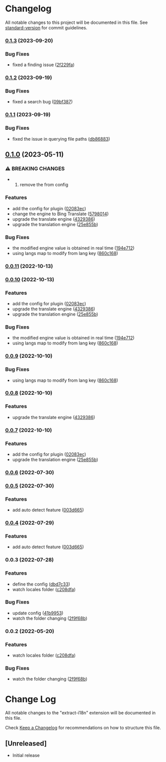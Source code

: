 # Changelog

All notable changes to this project will be documented in this file. See [standard-version](https://github.com/conventional-changelog/standard-version) for commit guidelines.

### [0.1.3](https://github.com/heruiwoniou/extract-i18n/compare/v0.1.2...v0.1.3) (2023-09-20)

### Bug Fixes

- fixed a finding issue ([2f229fa](https://github.com/heruiwoniou/extract-i18n/commit/2f229faddffdae7766f59c9c165b606b6847e4f0))

### [0.1.2](https://github.com/heruiwoniou/extract-i18n/compare/v0.1.1...v0.1.2) (2023-09-19)

### Bug Fixes

- fixed a search bug ([09bf387](https://github.com/heruiwoniou/extract-i18n/commit/09bf387e874a95c8ed88815d369ccd58f8faa3e4))

### [0.1.1](https://github.com/heruiwoniou/extract-i18n/compare/v0.1.0...v0.1.1) (2023-09-19)

### Bug Fixes

- fixed the issue in querying file paths ([db86883](https://github.com/heruiwoniou/extract-i18n/commit/db868830ca0e29e71adfa8218a8ceb530e39b0d0))

## [0.1.0](https://github.com/heruiwoniou/extract-i18n/compare/v0.0.6...v0.1.0) (2023-05-11)

### ⚠ BREAKING CHANGES

- 1. remove the from config

### Features

- add the config for plugin ([02083ec](https://github.com/heruiwoniou/extract-i18n/commit/02083ec8697d2843fde0358e95d9d58d762949c5))
- change the engine to Bing Translate ([5798014](https://github.com/heruiwoniou/extract-i18n/commit/579801404395854d87944ea4030c9ea64486ad3a))
- upgrade the translate engine ([4329386](https://github.com/heruiwoniou/extract-i18n/commit/43293864214b5cdec55ca386ffb9abb4fb639ebe))
- upgrade the translation engine ([25e855b](https://github.com/heruiwoniou/extract-i18n/commit/25e855b62c0cbf84307c4e763830f8056e3e4261))

### Bug Fixes

- the modified engine value is obtained in real time ([194e712](https://github.com/heruiwoniou/extract-i18n/commit/194e7125d8380ba7a8b59b14e2c9d065ba6486bb))
- using langs map to modify from lang key ([860c168](https://github.com/heruiwoniou/extract-i18n/commit/860c16837512635e50187dc0da62e0fb66099f2f))

### [0.0.11](https://github.com/heruiwoniou/extract-i18n/compare/v0.0.10...v0.0.11) (2022-10-13)

### [0.0.10](https://github.com/heruiwoniou/extract-i18n/compare/v0.0.6...v0.0.10) (2022-10-13)

### Features

- add the config for plugin ([02083ec](https://github.com/heruiwoniou/extract-i18n/commit/02083ec8697d2843fde0358e95d9d58d762949c5))
- upgrade the translate engine ([4329386](https://github.com/heruiwoniou/extract-i18n/commit/43293864214b5cdec55ca386ffb9abb4fb639ebe))
- upgrade the translation engine ([25e855b](https://github.com/heruiwoniou/extract-i18n/commit/25e855b62c0cbf84307c4e763830f8056e3e4261))

### Bug Fixes

- the modified engine value is obtained in real time ([194e712](https://github.com/heruiwoniou/extract-i18n/commit/194e7125d8380ba7a8b59b14e2c9d065ba6486bb))
- using langs map to modify from lang key ([860c168](https://github.com/heruiwoniou/extract-i18n/commit/860c16837512635e50187dc0da62e0fb66099f2f))

### [0.0.9](https://github.com/heruiwoniou/extract-i18n/compare/v0.0.8...v0.0.9) (2022-10-10)

### Bug Fixes

- using langs map to modify from lang key ([860c168](https://github.com/heruiwoniou/extract-i18n/commit/860c16837512635e50187dc0da62e0fb66099f2f))

### [0.0.8](https://github.com/heruiwoniou/extract-i18n/compare/v0.0.7...v0.0.8) (2022-10-10)

### Features

- upgrade the translate engine ([4329386](https://github.com/heruiwoniou/extract-i18n/commit/43293864214b5cdec55ca386ffb9abb4fb639ebe))

### [0.0.7](https://github.com/heruiwoniou/extract-i18n/compare/v0.0.6...v0.0.7) (2022-10-10)

### Features

- add the config for plugin ([02083ec](https://github.com/heruiwoniou/extract-i18n/commit/02083ec8697d2843fde0358e95d9d58d762949c5))
- upgrade the translation engine ([25e855b](https://github.com/heruiwoniou/extract-i18n/commit/25e855b62c0cbf84307c4e763830f8056e3e4261))

### [0.0.6](https://github.com/heruiwoniou/extract-i18n/compare/v0.0.5...v0.0.6) (2022-07-30)

### [0.0.5](https://github.com/heruiwoniou/extract-i18n/compare/v0.0.3...v0.0.5) (2022-07-30)

### Features

- add auto detect feature ([003d665](https://github.com/heruiwoniou/extract-i18n/commit/003d6659fa770c6aee9a475efe206c62a14a968a))

### [0.0.4](https://github.com/heruiwoniou/extract-i18n/compare/v0.0.3...v0.0.4) (2022-07-29)

### Features

- add auto detect feature ([003d665](https://github.com/heruiwoniou/extract-i18n/commit/003d6659fa770c6aee9a475efe206c62a14a968a))

### 0.0.3 (2022-07-28)

### Features

- define the config ([dbd7c33](https://github.com/heruiwoniou/extract-i18n/commit/dbd7c3376e524d396fb013a4d41ec44f067f486e))
- watch locales folder ([c208dfa](https://github.com/heruiwoniou/extract-i18n/commit/c208dfac58848a22b91e1b9eec6711926512f072))

### Bug Fixes

- update config ([41b9953](https://github.com/heruiwoniou/extract-i18n/commit/41b9953d698fa0989b5a38b3ef1030c5ca861032))
- watch the folder changing ([2f9f68b](https://github.com/heruiwoniou/extract-i18n/commit/2f9f68bf9b9118a81a15e591b4053dec37618e50))

### 0.0.2 (2022-05-20)

### Features

- watch locales folder ([c208dfa](https://github.com/heruiwoniou/extract-i18n/commit/c208dfac58848a22b91e1b9eec6711926512f072))

### Bug Fixes

- watch the folder changing ([2f9f68b](https://github.com/heruiwoniou/extract-i18n/commit/2f9f68bf9b9118a81a15e591b4053dec37618e50))

# Change Log

All notable changes to the "extract-i18n" extension will be documented in this file.

Check [Keep a Changelog](http://keepachangelog.com/) for recommendations on how to structure this file.

## [Unreleased]

- Initial release
